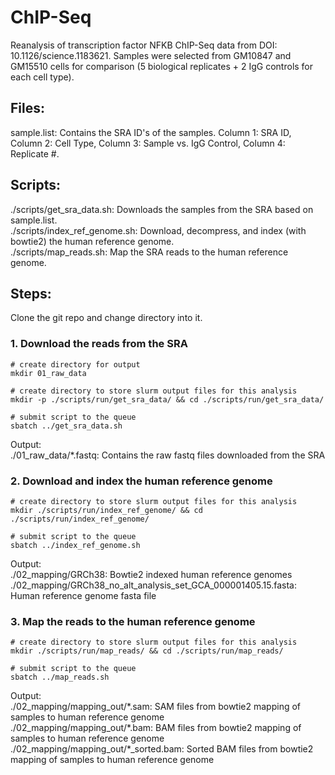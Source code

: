 # ChIP-Seq
Reanalysis of transcription factor NFKB ChIP-Seq data from DOI: 10.1126/science.1183621. Samples were selected from GM10847 and GM15510 cells for comparison (5 biological replicates + 2 IgG controls for each cell type). 

## Files:
sample.list: Contains the SRA ID's of the samples. Column 1: SRA ID, Column 2: Cell Type, Column 3: Sample vs. IgG Control, Column 4: Replicate #.

## Scripts:
./scripts/get_sra_data.sh: Downloads the samples from the SRA based on sample.list.  
./scripts/index_ref_genome.sh: Download, decompress, and index (with bowtie2) the human reference genome.  
./scripts/map_reads.sh: Map the SRA reads to the human reference genome.

## Steps:  
Clone the git repo and change directory into it.  
### 1. Download the reads from the SRA
```
# create directory for output
mkdir 01_raw_data  

# create directory to store slurm output files for this analysis
mkdir -p ./scripts/run/get_sra_data/ && cd ./scripts/run/get_sra_data/  

# submit script to the queue
sbatch ../get_sra_data.sh  
```

Output:  
  ./01_raw_data/*.fastq: Contains the raw fastq files downloaded from the SRA

### 2. Download and index the human reference genome
```
# create directory to store slurm output files for this analysis
mkdir ./scripts/run/index_ref_genome/ && cd ./scripts/run/index_ref_genome/  

# submit script to the queue
sbatch ../index_ref_genome.sh  
```

Output:  
  ./02_mapping/GRCh38: Bowtie2 indexed human reference genomes  
  ./02_mapping/GRCh38_no_alt_analysis_set_GCA_000001405.15.fasta: Human reference genome fasta file
  
### 3. Map the reads to the human reference genome  
```
# create directory to store slurm output files for this analysis
mkdir ./scripts/run/map_reads/ && cd ./scripts/run/map_reads/  

# submit script to the queue
sbatch ../map_reads.sh  
 ```
 
Output:  
  ./02_mapping/mapping_out/\*.sam: SAM files from bowtie2 mapping of samples to human reference genome  
  ./02_mapping/mapping_out/\*.bam: BAM files from bowtie2 mapping of samples to human reference genome   
  ./02_mapping/mapping_out/\*_sorted.bam: Sorted BAM files from bowtie2 mapping of samples to human reference genome  



